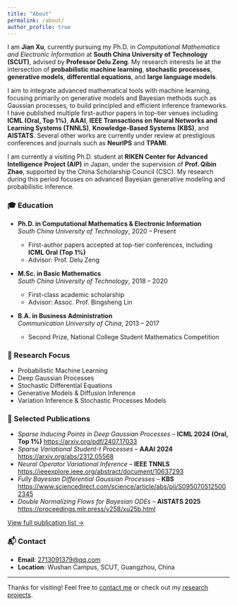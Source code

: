 ```yaml
---
title: "About"
permalink: /about/
author_profile: true
---
```


I am **Jian Xu**, currently pursuing my Ph.D. in *Computational Mathematics and Electronic Information* at **South China University of Technology (SCUT)**, advised by **Professor Delu Zeng**. My research interests lie at the intersection of **probabilistic machine learning**, **stochastic processes**, **generative models**, **differential equations**, and **large language models**.

I aim to integrate advanced mathematical tools with machine learning, focusing primarily on generative models and Bayesian methods such as Gaussian processes, to build principled and efficient inference frameworks. I have published multiple first-author papers in top-tier venues including **ICML (Oral, Top 1%)**, **AAAI**, **IEEE Transactions on Neural Networks and Learning Systems (TNNLS)**, **Knowledge-Based Systems (KBS)**, and **AISTATS**. Several other works are currently under review at prestigious conferences and journals such as **NeurIPS** and **TPAMI**.

I am currently a visiting Ph.D. student at **RIKEN Center for Advanced Intelligence Project (AIP)** in Japan, under the supervision of **Prof. Qibin Zhao**, supported by the China Scholarship Council (CSC). My research during this period focuses on advanced Bayesian generative modeling and probabilistic inference.





### 🎓 Education

- **Ph.D. in Computational Mathematics & Electronic Information**  
  *South China University of Technology*, 2020 – Present  
  - First-author papers accepted at top-tier conferences, including **ICML Oral (Top 1%)**
  - Advisor: Prof. Delu Zeng

- **M.Sc. in Basic Mathematics**  
  *South China University of Technology*, 2018 – 2020  
  - First-class academic scholarship  
  - Advisor: Assoc. Prof. Bingsheng Lin

- **B.A. in Business Administration**  
  *Communication University of China*, 2013 – 2017  
  - Second Prize, National College Student Mathematics Competition

### 🔬 Research Focus

- Probabilistic Machine Learning  
- Deep Gaussian Processes  
- Stochastic Differential Equations  
- Generative Models & Diffusion Inference  
- Variation Inference & Stochastic Processes Models

### 📝 Selected Publications

- *Sparse Inducing Points in Deep Gaussian Processes* – **ICML 2024 (Oral, Top 1%)** https://arxiv.org/pdf/2407.17033
- *Sparse Variational Student-t Processes* – **AAAI 2024** https://arxiv.org/abs/2312.05568
- *Neural Operator Variational Inference* – **IEEE TNNLS** https://ieeexplore.ieee.org/abstract/document/10637293
- *Fully Bayesian Differential Gaussian Processes* – **KBS** https://www.sciencedirect.com/science/article/abs/pii/S0950705125002345
- *Double Normalizing Flows for Bayesian ODEs* – **AISTATS 2025** https://proceedings.mlr.press/v258/xu25b.html

[View full publication list →](/publications/)


### 📬 Contact

- **Email**: [2713091379@qq.com](mailto:2713091379@qq.com)  
 - **Location**: Wushan Campus, SCUT, Guangzhou, China

---

Thanks for visiting! Feel free to [contact me](/contact/) or check out my [research projects](/projects/).
